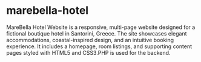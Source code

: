 # marebella-hotel
MareBella Hotel Website is a responsive, multi-page website designed for a fictional boutique hotel in Santorini, Greece. The site showcases elegant accommodations, coastal-inspired design, and an intuitive booking experience. It includes a homepage, room listings, and supporting content pages styled with HTML5 and CSS3.PHP is used for the backend.
